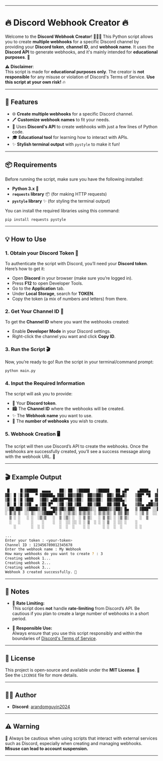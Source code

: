 
---

# 🔥 **Discord Webhook Creator** 🔥

Welcome to the **Discord Webhook Creator**! 🧑‍💻✨ This Python script allows you to create **multiple webhooks** for a specific Discord channel by providing your **Discord token**, **channel ID**, and **webhook name**. It uses the **Discord API** to generate webhooks, and it's mainly intended for **educational purposes**. 🚀

⚠️ **Disclaimer**:  
This script is made for **educational purposes only**. The creator is **not responsible** for any misuse or violation of Discord's Terms of Service. **Use this script at your own risk!** 🔥

---

## 🚀 **Features**

- 🌐 **Create multiple webhooks** for a specific Discord channel.
- 🖊️ **Customize webhook names** to fit your needs.
- 🔧 Uses **Discord's API** to create webhooks with just a few lines of Python code.
- 🎓 **Educational tool** for learning how to interact with APIs.
- ✨ **Stylish terminal output** with `pystyle` to make it fun!

---

## 📦 **Requirements**

Before running the script, make sure you have the following installed:

- **Python 3.x** 🐍
- **`requests` library** 📦 (for making HTTP requests)
- **`pystyle` library** ✨ (for styling the terminal output)

You can install the required libraries using this command:

```bash
pip install requests pystyle
```

---

## 💡 **How to Use**

### 1. **Obtain your Discord Token** 🔑  
To authenticate the script with Discord, you’ll need your **Discord token**. Here’s how to get it:

- Open **Discord** in your browser (make sure you’re logged in).
- Press **F12** to open Developer Tools.
- Go to the **Application** tab.
- Under **Local Storage**, search for **TOKEN**.
- Copy the token (a mix of numbers and letters) from there.

### 2. **Get Your Channel ID** 📝  
To get the **Channel ID** where you want the webhooks created:

- Enable **Developer Mode** in your Discord settings.
- Right-click the channel you want and click **Copy ID**.

### 3. **Run the Script** 🎬  
Now, you’re ready to go! Run the script in your terminal/command prompt:

```bash
python main.py
```

### 4. **Input the Required Information**  
The script will ask you to provide:

- 🔑 Your **Discord token**.
- 🏙️ The **Channel ID** where the webhooks will be created.
- ✨ The **Webhook name** you want to use.
- 🔢 The **number of webhooks** you wish to create.

### 5. **Webhook Creation** 🖥️  
The script will then use Discord’s API to create the webhooks. Once the webhooks are successfully created, you’ll see a success message along with the webhook URL. 🥳

---

## 🎬 **Example Output**

```bash
 █     █░▓█████  ▄▄▄▄    ██░ ██  ▒█████   ▒█████   ██ ▄█▀    ▄████▄   ██▀███  ▓█████ ▄▄▄     ▄▄▄█████▓ ▒█████   ██▀███  
▓█░ █ ░█░▓█   ▀ ▓█████▄ ▓██░ ██▒▒██▒  ██▒▒██▒  ██▒ ██▄█▒    ▒██▀ ▀█  ▓██ ▒ ██▒▓█   ▀▒████▄   ▓  ██▒ ▓▒▒██▒  ██▒▓██ ▒ ██▒
▒█░ █ ░█ ▒███   ▒██▒ ▄██▒██▀▀██░▒██░  ██▒▒██░  ██▒▓███▄░    ▒▓█    ▄ ▓██ ░▄█ ▒▒███  ▒██  ▀█▄ ▒ ▓██░ ▒░▒██░  ██▒▓██ ░▄█ ▒
░█░ █ ░█ ▒▓█  ▄ ▒██░█▀  ░▓█ ░██ ▒██   ██░▒██   ██░▓██ █▄    ▒▓▓▄ ▄██▒▒██▀▀█▄  ▒▓█  ▄░██▄▄▄▄██░ ▓██▓ ░ ▒██   ██░▒██▀▀█▄  
░░██▒██▓ ░▒████▒░▓█  ▀█▓░▓█▒░██▓░ ████▓▒░░ ████▓▒░▒██▒ █▄   ▒ ▓███▀ ░░██▓ ▒██▒░▒████▒▓█   ▓██▒ ▒██▒ ░ ░ ████▓▒░░██▓ ▒██▒
░ ▓░▒ ▒  ░░ ▒░ ░░▒▓███▀▒ ▒ ░░▒░▒░ ▒░▒░▒░ ░ ▒░▒░▒░ ▒ ▒▒ ▓▒   ░ ░▒ ▒  ░░ ▒▓ ░▒▓░░░ ▒░ ░▒▒   ▓▒█░ ▒ ░░   ░ ▒░▒░▒░ ░ ▒▓ ░▒▓░
  ▒ ░ ░   ░ ░  ░▒░▒   ░  ▒ ░▒░ ░  ░ ▒ ▒░   ░ ▒ ▒░ ░ ░▒ ▒░     ░  ▒     ░▒ ░ ▒░ ░ ░  ░ ▒   ▒▒ ░   ░      ░ ▒ ▒░   ░▒ ░ ▒░
  ░   ░     ░    ░    ░  ░  ░░ ░░ ░ ░ ▒  ░ ░ ░ ▒  ░ ░░ ░    ░          ░░   ░    ░    ░   ▒    ░      ░ ░ ░ ▒    ░░   ░ 
    ░       ░  ░ ░       ░  ░  ░    ░ ░      ░ ░  ░  ░      ░ ░         ░        ░  ░     ░  ░            ░ ░     ░     
 
...
Enter your token : <your-token>
Channel ID : 123456789012345678
Enter the webhook name : My Webhook
How many webhooks do you want to create ? : 3
Creating webhook 1...
Creating webhook 2...
Creating webhook 3...
Webhook 3 created successfully. 🎉
```

---

## 📝 **Notes**

- 🚨 **Rate Limiting:**  
  This script does **not** handle **rate-limiting** from Discord’s API. Be cautious if you plan to create a large number of webhooks in a short period.
  
- 📜 **Responsible Use:**  
  Always ensure that you use this script responsibly and within the boundaries of [Discord's Terms of Service](https://discord.com/terms).

---

## 📜 **License**

This project is open-source and available under the **MIT License**. 📝  
See the `LICENSE` file for more details.

---

## 🙋‍♂️ **Author**

- **Discord**: [arandomguyin2024](https://discord.com/users/arandomguyin2024)

---

## ⚠️ **Warning**

🔐 Always be cautious when using scripts that interact with external services such as Discord, especially when creating and managing webhooks. **Misuse can lead to account suspension.**

---


